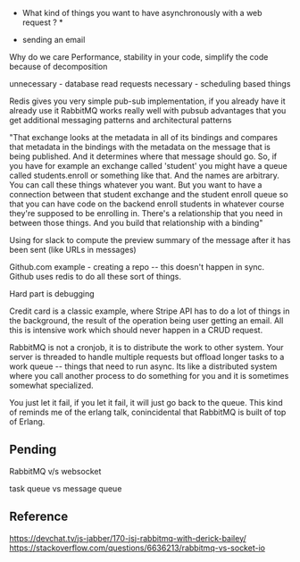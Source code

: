 * What kind of things you want to have asynchronously with a web request ? *
- sending an email 

Why do we care 
Performance, stability in your code, simplify the code because of decomposition 

unnecessary - database read requests
necessary - scheduling based things 

Redis gives you very simple pub-sub implementation, if you already have it already use it 
RabbitMQ works really well with pubsub advantages that you get additional messaging patterns and architectural patterns 

"That exchange looks at the metadata in all of its bindings and compares that metadata in the bindings with the metadata on the message that is being published. And it determines where that message should go. So, if you have for example an exchange called 'student' you might have a queue called students.enroll or something like that. And the names are arbitrary. You can call these things whatever you want. But you want to have a connection between that student exchange and the student enroll queue so that you can have code on the backend enroll students in whatever course they're supposed to be enrolling in. There's a relationship that you need in between those things. And you build that relationship with a binding"

Using for slack to compute the preview summary of the message after it has been sent (like URLs in messages)

Github.com example - creating a repo -- this doesn't happen in sync. Github uses redis to do all these sort of things.

Hard part is debugging 

Credit card is a classic example, where Stripe API has to do a lot of things in the background, the result of the operation being user getting an email. All this is intensive work which should never happen in a CRUD request.

RabbitMQ is not a cronjob, it is to distribute the work to other system. Your server is threaded to handle multiple requests but offload longer tasks to a work queue -- things that need to run async. Its like a distributed system where you call another process to do something for you and it is sometimes somewhat specialized.

You just let it fail, if you let it fail, it will just go back to the queue. This kind of reminds me of the erlang talk, conincidental that RabbitMQ is built of top of Erlang.

Pending
-----------------
RabbitMQ v/s websocket 

task queue vs message queue 


Reference
------------------
https://devchat.tv/js-jabber/170-jsj-rabbitmq-with-derick-bailey/
https://stackoverflow.com/questions/6636213/rabbitmq-vs-socket-io
